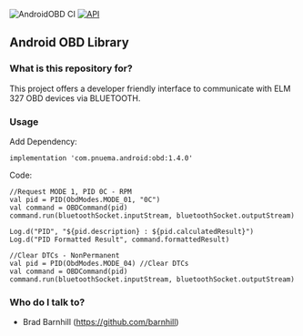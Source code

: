 ![AndroidOBD CI](https://github.com/barnhill/AndroidOBD/workflows/AndroidOBD%20CI/badge.svg) [![API](https://img.shields.io/badge/API-24%2B-brightgreen.svg?style=flat)](https://android-arsenal.com/api?level=24)

## Android OBD Library


### What is this repository for? ###

This project offers a developer friendly interface to communicate with ELM 327 OBD devices via BLUETOOTH.

### Usage ###

Add Dependency:
```Gradle
implementation 'com.pnuema.android:obd:1.4.0'
```

Code:
```
//Request MODE 1, PID 0C - RPM
val pid = PID(ObdModes.MODE_01, "0C")
val command = OBDCommand(pid)
command.run(bluetoothSocket.inputStream, bluetoothSocket.outputStream)

Log.d("PID", "${pid.description} : ${pid.calculatedResult}")
Log.d("PID Formatted Result", command.formattedResult)
```

```
//Clear DTCs - NonPermanent
val pid = PID(ObdModes.MODE_04) //Clear DTCs
val command = OBDCommand(pid)
command.run(bluetoothSocket.inputStream, bluetoothSocket.outputStream)
```

### Who do I talk to? ###

* Brad Barnhill (https://github.com/barnhill)
